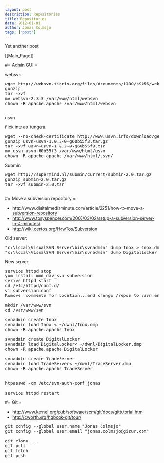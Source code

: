 ```yaml
---
layout: post
description: Repositories
title: Repositories
date: 2012-01-01
author: Jonas Colmsjo
tags: ['post']
---
```


Yet another post





[[Main_Page]]


#= Admin GUI =


websvn

<pre>
wget http://websvn.tigris.org/files/documents/1380/49056/websvn-2.3.3.tar.gz
gunzip
tar -xvf
mv websvn-2.3.3 /var/www/html/websvn
chown -R apache.apache /var/www/html/websvn

</pre>


usvn

Fick inte att fungera.

<pre>
wget --no-check-certificate http://www.usvn.info/download/get/1.0.3+Boo/tgz.dl
gunzip usvn-usvn-1.0.3-0-g60b55f3.tar.gz 
tar -xvf usvn-usvn-1.0.3-0-g60b55f3.tar 
mv usvn-usvn-60b55f3 /var/www/html/usvn
chown -R apache.apache /var/www/html/usvn/
</pre>

Submin:
<pre>
wget http://supermind.nl/submin/current/submin-2.0.tar.gz
gunzip submin-2.0.tar.gz 
tar -xvf submin-2.0.tar

</pre>


#= Move a subversion repository =

* http://www.digitalmediaminute.com/article/2251/how-to-move-a-subversion-repository
* http://www.tonyspencer.com/2007/03/02/setup-a-subversion-server-in-4-minutes/
* http://wiki.centos.org/HowTos/Subversion

Old server:
<pre>
"c:\local\VisualSVN Server\bin\svnadmin" dump Inox > Inox.dmp
"c:\local\VisualSVN Server\bin\svnadmin" dump DigitalLocker > DigitalLocker.dmp
</pre>


New server:
<pre>
service httpd stop
yum install mod_dav_svn subversion
serive httpd start
cd /etc/httpd/conf.d/
vi subversion.conf
Remove  comments for Location...and change /repos to /svn and change path for passwd file to /etc/svn-auth-conf 

mkdir /var/www/svn
cd /var/www/svn

svnadmin create Inox
svnadmin load Inox < ~/dwnl/Inox.dmp
chown -R apache.apache Inox

svnadmin create DigitalLocker
svnadmin load DigitalLocker< ~/dwnl/DigitalLocker.dmp
chown -R apache.apache DigitalLocker

svnadmin create TradeServer
svnadmin load TradeServer< ~/dwnl/TradeServer.dmp
chown -R apache.apache TradeServer


htpasswd -cm /etc/svn-auth-conf jonas

service httpd restart
</pre>

#= Git =

* http://www.kernel.org/pub/software/scm/git/docs/gittutorial.html
* http://cworth.org/hgbook-git/tour/

<pre>
git config --global user.name "Jonas Colmsjo"
git config --global user.email "jonas.colmsjo@gizur.com"

git clone ...                                               # create local copy of remote repository
git pull                                                    # get changes in remote repository
git fetch                                                   # show changes in remote repository
git push                                                    # publish changes to remote repository



</pre>
